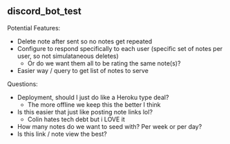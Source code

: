 ## discord_bot_test 


Potential Features: 
- Delete note after sent so no notes get repeated 
- Configure to respond specifically to each user (specific set of notes per user, so not simulataneous deletes)
    - Or do we want them all to be rating the same note(s)? 
- Easier way / query to get list of notes to serve

Questions: 
- Deployment, should I just do like a Heroku type deal? 
    - The more offline we keep this the better I think 
- Is this easier that just like posting note links lol? 
    - Colin hates tech debt but i LOVE it 
- How many notes do we want to seed with? Per week or per day?
- Is this link / note view the best? 